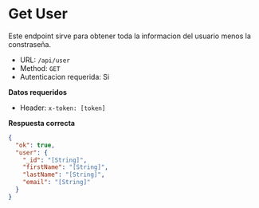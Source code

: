 # Get User

Este endpoint sirve para obtener toda la informacion del usuario menos la constraseña.

- URL: `/api/user`
- Method: `GET`
- Autenticacion requerida: Si

**Datos requeridos**

- Header: `x-token: [token]`

**Respuesta correcta**

```json
{
  "ok": true,
  "user": {
    "_id": "[String]",
    "firstName": "[String]",
    "lastName": "[String]",
    "email": "[String]"
  }
}
```
